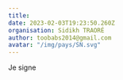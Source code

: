 ```yaml
---
title: 
date: 2023-02-03T19:23:50.260Z
organisation: Sidikh TRAORÉ 
author: toobabs2014@gmail.com
avatar: "/img/pays/SN.svg"
---
```


Je signe 